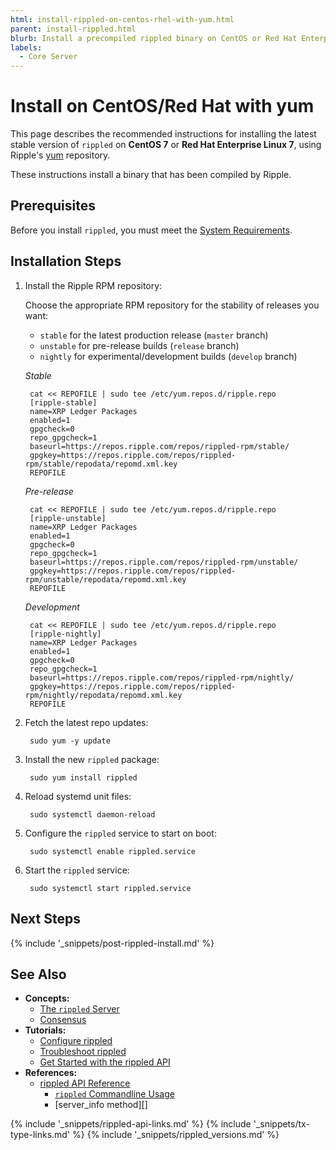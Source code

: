 ```yaml
---
html: install-rippled-on-centos-rhel-with-yum.html
parent: install-rippled.html
blurb: Install a precompiled rippled binary on CentOS or Red Hat Enterprise Linux.
labels:
  - Core Server
---
```

# Install on CentOS/Red Hat with yum

This page describes the recommended instructions for installing the latest stable version of `rippled` on **CentOS 7** or **Red Hat Enterprise Linux 7**, using Ripple's [yum](https://en.wikipedia.org/wiki/Yellowdog_Updater,_Modified) repository.

These instructions install a binary that has been compiled by Ripple.


## Prerequisites

Before you install `rippled`, you must meet the [System Requirements](system-requirements.html).


## Installation Steps

1. Install the Ripple RPM repository:

    Choose the appropriate RPM repository for the stability of releases you want:

    - `stable` for the latest production release (`master` branch)
    - `unstable` for pre-release builds (`release` branch)
    - `nightly` for experimental/development builds (`develop` branch)

    <!-- MULTICODE_BLOCK_START -->

    *Stable*

        cat << REPOFILE | sudo tee /etc/yum.repos.d/ripple.repo
        [ripple-stable]
        name=XRP Ledger Packages
        enabled=1
        gpgcheck=0
        repo_gpgcheck=1
        baseurl=https://repos.ripple.com/repos/rippled-rpm/stable/
        gpgkey=https://repos.ripple.com/repos/rippled-rpm/stable/repodata/repomd.xml.key
        REPOFILE

    *Pre-release*

        cat << REPOFILE | sudo tee /etc/yum.repos.d/ripple.repo
        [ripple-unstable]
        name=XRP Ledger Packages
        enabled=1
        gpgcheck=0
        repo_gpgcheck=1
        baseurl=https://repos.ripple.com/repos/rippled-rpm/unstable/
        gpgkey=https://repos.ripple.com/repos/rippled-rpm/unstable/repodata/repomd.xml.key
        REPOFILE

    *Development*

        cat << REPOFILE | sudo tee /etc/yum.repos.d/ripple.repo
        [ripple-nightly]
        name=XRP Ledger Packages
        enabled=1
        gpgcheck=0
        repo_gpgcheck=1
        baseurl=https://repos.ripple.com/repos/rippled-rpm/nightly/
        gpgkey=https://repos.ripple.com/repos/rippled-rpm/nightly/repodata/repomd.xml.key
        REPOFILE

    <!-- MULTICODE_BLOCK_END -->

2. Fetch the latest repo updates:

        sudo yum -y update

3. Install the new `rippled` package:

        sudo yum install rippled

4. Reload systemd unit files:

        sudo systemctl daemon-reload

5. Configure the `rippled` service to start on boot:

        sudo systemctl enable rippled.service

6. Start the `rippled` service:

        sudo systemctl start rippled.service


## Next Steps

{% include '_snippets/post-rippled-install.md' %}<!--_ -->


## See Also

- **Concepts:**
    - [The `rippled` Server](xrpl-servers.html)
    - [Consensus](consensus.html)
- **Tutorials:**
    - [Configure rippled](configure-rippled.html)
    - [Troubleshoot rippled](troubleshoot-the-rippled-server.html)
    - [Get Started with the rippled API](get-started-using-http-websocket-apis.html)
- **References:**
    - [rippled API Reference](http-websocket-apis.html)
        - [`rippled` Commandline Usage](commandline-usage.html)
        - [server_info method][]


<!--{# common link defs #}-->
{% include '_snippets/rippled-api-links.md' %}
{% include '_snippets/tx-type-links.md' %}
{% include '_snippets/rippled_versions.md' %}
